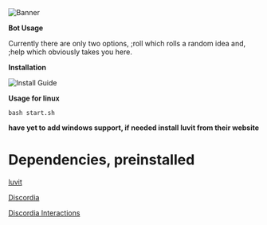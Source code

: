 <html>
<img alt="Banner" src="https://unitedmemes.tk/Images/Memix/Memix.png">
</html>

**Bot Usage**

<html>
<p>Currently there are only two options, ;roll which rolls a random idea and, ;help which obviously takes you here.</p>
</html>

**Installation**

<html>
<img alt="Install Guide" src="https://unitedmemes.tk/Images/Memix/Memix%20Install.gif">
</html>

**Usage for linux**

```
bash start.sh
```

**have yet to add windows support, if needed install luvit from their website**

<html>
<h1>Dependencies, preinstalled</h1>
<a href="https://luvit.io/" target="\_blank">
<p>luvit</p>
</a>
<a href="https://github.com/SinisterRectus/Discordia" target="\_blank">
<p>Discordia</p>
</a>
<a href="https://github.com/Bilal2453/discordia-interactions" target="\_blank">
<p>Discordia Interactions</p>
</a>
</html>
